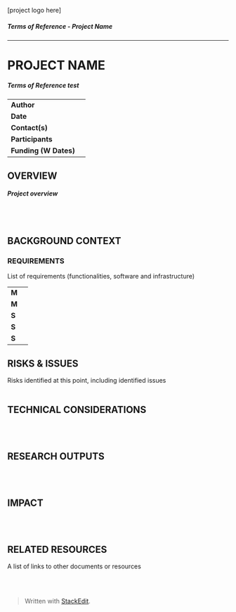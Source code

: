 [project logo here]
##### Terms of Reference - Project Name 
---
# PROJECT NAME
##### Terms of Reference test

|  |  |
|:--|--|
| **Author** |  |
| **Date** |  |
| **Contact(s)** |  |
| **Participants** |  |
| **Funding (W Dates)** |  |

  

## OVERVIEW
##### Project overview
<br/><br/>
  

## BACKGROUND CONTEXT
### REQUIREMENTS

List of requirements (functionalities, software and infrastructure)

|  |  |
|--|--|
| **M** |  |
| **M** |  |
| **S** |  |
| **S** |  |
| **S** |  |

  
## RISKS & ISSUES

Risks identified at this point, including identified issues
<br/><br/>
  

## TECHNICAL CONSIDERATIONS  
  
 <br/><br/>
  

## RESEARCH OUTPUTS
<br/><br/>

## IMPACT
<br/><br/>
  

## RELATED RESOURCES

A list of links to other documents or resources

<br/><br/>


> Written with [StackEdit](https://stackedit.io/).
<!--stackedit_data:
eyJoaXN0b3J5IjpbLTEyNjU4NTc2NjIsNjc3NTkxNzc0LC01MT
czODI2NzgsNzMwOTk4MTE2XX0=
-->